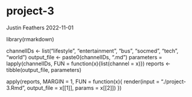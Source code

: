 project-3
================
Justin Feathers
2022-11-01

library(rmarkdown)

channelIDs \<- list(“lifestyle”, “entertainment”, “bus”, “socmed”,
“tech”, “world”) output_file \<- paste0(channelIDs, “.md”) parameters
= lapply(channelIDs, FUN = function(x){list(channel = x)}) reports \<-
tibble(output_file, parameters)

apply(reports, MARGIN = 1, FUN = function(x){ render(input =
“./project-3.Rmd”, output_file = x\[\[1\]\], params = x\[\[2\]\]) })
